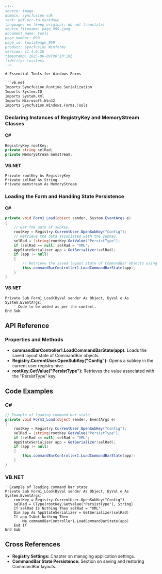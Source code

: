 ```html
<!-- 
source: image
domain: syncfusion-sdk
task: pdf-ocr-to-markdown
language: en (keep original; do not translate)
source_filename: page_099.jpeg
document_name: tools
page_number: 099
page_id: tools#page_099
product: Syncfusion Winforms
version: 11.4.0.26
timestamp: 2025-08-09T08:20:19Z
fidelity: lossless
-->

# Essential Tools for Windows Forms

```vb.net
Imports Syncfusion.Runtime.Serialization
Imports System.IO
Imports System.Xml
Imports Microsoft.Win32
Imports Syncfusion.Windows.Forms.Tools
```

### Declaring Instances of RegistryKey and MemoryStream Classes

#### C#

```csharp
RegistryKey rootKey;
private string selRad;
private MemoryStream memstream;
```

#### VB.NET

```vb.net
Private rootKey As RegistryKey
Private selRad As String
Private memstream As MemoryStream
```

### Loading the Form and Handling State Persistence

#### C#

```csharp
private void Form1_Load(object sender, System.EventArgs e)
{
    // Get the path of subKey.
    rootKey = Registry.CurrentUser.OpenSubKey("Config");
    // Retrieve the data associated with the subKey.
    selRad = (string)rootKey.GetValue("PersistType");
    if (selRad == null) selRad = "XML";
    AppStateSerializer app = GetSerializer(selRad);
    if (app != null)
    {
        // Retrieve the saved layout state of CommandBar objects using AppStateSerializer class.
        this.commandBarController1.LoadCommandBarState(app);
    }
}
```

#### VB.NET

```vb.net
Private Sub Form1_Load(ByVal sender As Object, ByVal e As System.EventArgs)
    ' Code to be added as per the context.
End Sub
```

## API Reference

### Properties and Methods
- **commandBarController1.LoadCommandBarState(app):** Loads the saved layout state of CommandBar objects.
- **Registry.CurrentUser.OpenSubKey("Config"):** Opens a subkey in the current user registry hive.
- **rootKey.GetValue("PersistType"):** Retrieves the value associated with the "PersistType" key.

## Code Examples

### C#

```csharp
// Example of loading command bar state
private void Form1_Load(object sender, EventArgs e)
{
    rootKey = Registry.CurrentUser.OpenSubKey("Config");
    selRad = (string)rootKey.GetValue("PersistType");
    if (selRad == null) selRad = "XML";
    AppStateSerializer app = GetSerializer(selRad);
    if (app != null)
    {
        this.commandBarController1.LoadCommandBarState(app);
    }
}
```

### VB.NET

```vb.net
' Example of loading command bar state
Private Sub Form1_Load(ByVal sender As Object, ByVal e As System.EventArgs)
    rootKey = Registry.CurrentUser.OpenSubKey("Config")
    selRad = CType(rootKey.GetValue("PersistType"), String)
    If selRad Is Nothing Then selRad = "XML"
    Dim app As AppStateSerializer = GetSerializer(selRad)
    If app IsNot Nothing Then
        Me.commandBarController1.LoadCommandBarState(app)
    End If
End Sub
```

## Cross References

- **Registry Settings:** Chapter on managing application settings.
- **CommandBar State Persistence:** Section on saving and restoring CommandBar layouts.

<!-- tags: [WinForms, RegistryKey, MemoryStream, AppStateSerializer, CommandBar, StatePersistence, Evergreen, 11.4.0.26] keywords: [registry, memory stream, state persistence, command bar, form load, serialization, xml, config key, app state] -->
```